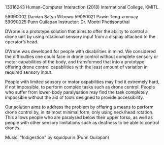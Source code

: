 13016243 Human-Computer Interaction (2018)
International College, KMITL

58090002 Damian Satya Wibowo
59090021 Pawin Teng-amnuay
59090025 Punn Ouilapan
Instructor: Dr. Montri Photisonothai

DVrone is a prototype solution that aims to offer the ability to control a drone unit by using rotational sensory input from a display attached to the operator’s head.

DVrone was developed for people with disabilities in mind. We considered the difficulties one could face in drone control without complete sensory or motor capabilities of the body, and transformed that into a prototype offering drone control capabilities with the least amount of variation in required sensory input.

People with limited sensory or motor capabilities may find it extremely hard, if not impossible, to perform complex tasks such as drone control. People who suffer from lower-body paralysation may find the task completely impossible without the aid of tools designed to provide accessibility.

Our solution aims to address the problem by offering a means to perform drone control by, in its most minimal form, only using neck/head rotation. This allows people who are paralysed below their upper torso, as well as people with other sensory limitations such as deafness to be able to control drones.

Music: "Indigestion" by squidpurin (Punn Ouilapan)
